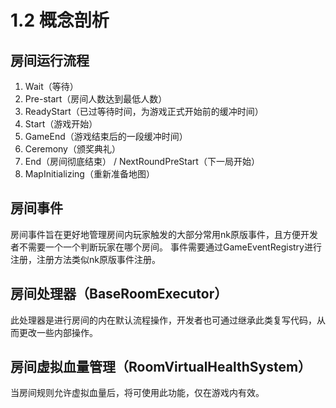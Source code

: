 # 1.2 概念剖析

## 房间运行流程
1. Wait（等待）
2. Pre-start（房间人数达到最低人数）
3. ReadyStart（已过等待时间，为游戏正式开始前的缓冲时间）
4. Start（游戏开始）
5. GameEnd（游戏结束后的一段缓冲时间）
6. Ceremony（颁奖典礼）
7. End（房间彻底结束） / NextRoundPreStart（下一局开始）
8. MapInitializing（重新准备地图）

## 房间事件
房间事件旨在更好地管理房间内玩家触发的大部分常用nk原版事件，且方便开发者不需要一个一个判断玩家在哪个房间。
事件需要通过GameEventRegistry进行注册，注册方法类似nk原版事件注册。

## 房间处理器（BaseRoomExecutor）
此处理器是进行房间的内在默认流程操作，开发者也可通过继承此类复写代码，从而更改一些内部操作。

## 房间虚拟血量管理（RoomVirtualHealthSystem）
当房间规则允许虚拟血量后，将可使用此功能，仅在游戏内有效。